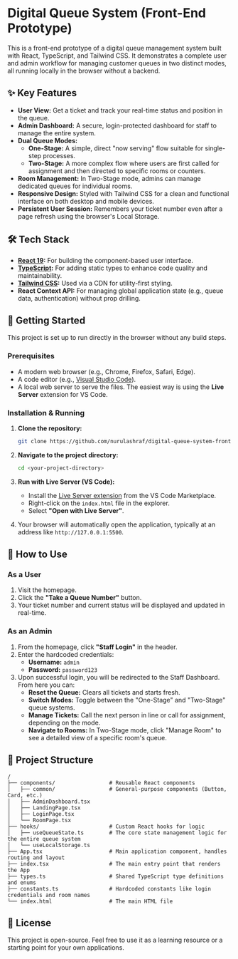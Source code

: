 # Digital Queue System (Front-End Prototype)

This is a front-end prototype of a digital queue management system built with React, TypeScript, and Tailwind CSS. It demonstrates a complete user and admin workflow for managing customer queues in two distinct modes, all running locally in the browser without a backend.

<!-- It's highly recommended to add a screenshot or GIF of the application in action! -->
<!-- ![Digital Queue System Screenshot](path/to/your/screenshot.png) -->

## ✨ Key Features

- **User View:** Get a ticket and track your real-time status and position in the queue.
- **Admin Dashboard:** A secure, login-protected dashboard for staff to manage the entire system.
- **Dual Queue Modes:**
  - **One-Stage:** A simple, direct "now serving" flow suitable for single-step processes.
  - **Two-Stage:** A more complex flow where users are first called for assignment and then directed to specific rooms or counters.
- **Room Management:** In Two-Stage mode, admins can manage dedicated queues for individual rooms.
- **Responsive Design:** Styled with Tailwind CSS for a clean and functional interface on both desktop and mobile devices.
- **Persistent User Session:** Remembers your ticket number even after a page refresh using the browser's Local Storage.

## 🛠️ Tech Stack

- **[React 19](https://react.dev/):** For building the component-based user interface.
- **[TypeScript](https://www.typescriptlang.org/):** For adding static types to enhance code quality and maintainability.
- **[Tailwind CSS](https://tailwindcss.com/):** Used via a CDN for utility-first styling.
- **React Context API:** For managing global application state (e.g., queue data, authentication) without prop drilling.

## 🚀 Getting Started

This project is set up to run directly in the browser without any build steps.

### Prerequisites

- A modern web browser (e.g., Chrome, Firefox, Safari, Edge).
- A code editor (e.g., [Visual Studio Code](https://code.visualstudio.com/)).
- A local web server to serve the files. The easiest way is using the **Live Server** extension for VS Code.

### Installation & Running

1. **Clone the repository:**
   ```bash
   git clone https://github.com/nurulashraf/digital-queue-system-frontend
   ```

2. **Navigate to the project directory:**
   ```bash
   cd <your-project-directory>
   ```

3. **Run with Live Server (VS Code):**
   - Install the [Live Server extension](https://marketplace.visualstudio.com/items?itemName=ritwickdey.LiveServer) from the VS Code Marketplace.
   - Right-click on the `index.html` file in the explorer.
   - Select **"Open with Live Server"**.

4. Your browser will automatically open the application, typically at an address like `http://127.0.0.1:5500`.

## 📖 How to Use

### As a User

1.  Visit the homepage.
2.  Click the **"Take a Queue Number"** button.
3.  Your ticket number and current status will be displayed and updated in real-time.

### As an Admin

1.  From the homepage, click **"Staff Login"** in the header.
2.  Enter the hardcoded credentials:
    - **Username:** `admin`
    - **Password:** `password123`
3.  Upon successful login, you will be redirected to the Staff Dashboard. From here you can:
    - **Reset the Queue:** Clears all tickets and starts fresh.
    - **Switch Modes:** Toggle between the "One-Stage" and "Two-Stage" queue systems.
    - **Manage Tickets:** Call the next person in line or call for assignment, depending on the mode.
    - **Navigate to Rooms:** In Two-Stage mode, click "Manage Room" to see a detailed view of a specific room's queue.

## 📁 Project Structure

```
/
├── components/                 # Reusable React components
│   ├── common/                 # General-purpose components (Button, Card, etc.)
│   ├── AdminDashboard.tsx
│   ├── LandingPage.tsx
│   ├── LoginPage.tsx
│   └── RoomPage.tsx
├── hooks/                      # Custom React hooks for logic
│   ├── useQueueState.ts        # The core state management logic for the entire queue system
│   └── useLocalStorage.ts
├── App.tsx                     # Main application component, handles routing and layout
├── index.tsx                   # The main entry point that renders the App
├── types.ts                    # Shared TypeScript type definitions and enums
├── constants.ts                # Hardcoded constants like login credentials and room names
└── index.html                  # The main HTML file
```

## 📄 License

This project is open-source. Feel free to use it as a learning resource or a starting point for your own applications.
